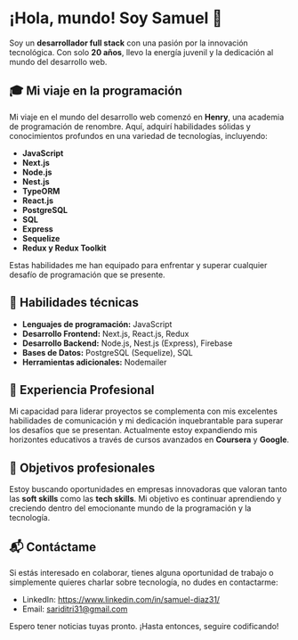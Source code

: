 # ¡Hola, mundo! Soy Samuel 👋

Soy un **desarrollador full stack** con una pasión por la innovación tecnológica. Con solo **20 años**, llevo la energía juvenil y la dedicación al mundo del desarrollo web.

## 🎓 Mi viaje en la programación

Mi viaje en el mundo del desarrollo web comenzó en **Henry**, una academia de programación de renombre. Aquí, adquirí habilidades sólidas y conocimientos profundos en una variedad de tecnologías, incluyendo:

- **JavaScript**
- **Next.js**
- **Node.js**
- **Nest.js** 
- **TypeORM**
- **React.js**
- **PostgreSQL**
- **SQL**
- **Express**
- **Sequelize**
- **Redux y Redux Toolkit**

Estas habilidades me han equipado para enfrentar y superar cualquier desafío de programación que se presente.

## 🚀 Habilidades técnicas

- **Lenguajes de programación:** JavaScript
- **Desarrollo Frontend:** Next.js, React.js, Redux
- **Desarrollo Backend:** Node.js, Nest.js (Express), Firebase
- **Bases de Datos:** PostgreSQL (Sequelize), SQL
- **Herramientas adicionales:** Nodemailer

## 💼 Experiencia Profesional

Mi capacidad para liderar proyectos se complementa con mis excelentes habilidades de comunicación y mi dedicación inquebrantable para superar los desafíos que se presentan. Actualmente estoy expandiendo mis horizontes educativos a través de cursos avanzados en **Coursera** y **Google**.

## 🎯 Objetivos profesionales

Estoy buscando oportunidades en empresas innovadoras que valoran tanto las **soft skills** como las **tech skills**. Mi objetivo es continuar aprendiendo y creciendo dentro del emocionante mundo de la programación y la tecnología.

## 📬 Contáctame

Si estás interesado en colaborar, tienes alguna oportunidad de trabajo o simplemente quieres charlar sobre tecnología, no dudes en contactarme:

- LinkedIn: https://www.linkedin.com/in/samuel-diaz31/ 
- Email: sariditri31@gmail.com

Espero tener noticias tuyas pronto. ¡Hasta entonces, seguire codificando!

